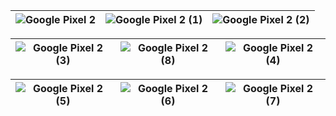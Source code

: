 | ![Google Pixel 2](https://github.com/user-attachments/assets/16398305-ec48-4bf1-b443-d7c7fd10c469) | ![Google Pixel 2 (1)](https://github.com/user-attachments/assets/d8044e05-69a9-4ed7-800b-2872f8e400f3) | ![Google Pixel 2 (2)](https://github.com/user-attachments/assets/fe205966-924a-47b9-800a-c0b13f473e67) |
|-------------------------|-----------------------|-----------------------|

| ![Google Pixel 2 (3)](https://github.com/user-attachments/assets/013a3947-b4be-41d9-99ae-05070dab0c2e) | ![Google Pixel 2 (8)](https://github.com/user-attachments/assets/7c090096-1a86-4352-8704-b861ae1989f7) | ![Google Pixel 2 (4)](https://github.com/user-attachments/assets/bc7b49b9-a558-4025-977a-4eaf71c178c5) |
|-------------------------|-----------------------|-----------------------|

| ![Google Pixel 2 (5)](https://github.com/user-attachments/assets/4f261260-b570-4e8d-9315-2b7cedd52e24) | ![Google Pixel 2 (6)](https://github.com/user-attachments/assets/8d8c1fdb-5221-4208-bbcf-4667c4cc675c) | ![Google Pixel 2 (7)](https://github.com/user-attachments/assets/91abca2c-5531-46c9-9476-1bd3e915163c) |
|-------------------------|-----------------------|-----------------------|


